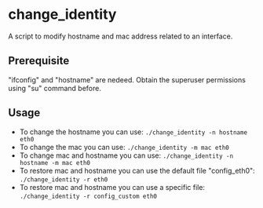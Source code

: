 # change_identity
A script to modify hostname and mac address related to an interface.

## Prerequisite
"ifconfig" and "hostname" are nedeed.
Obtain the superuser permissions using "su" command before.

## Usage
- To change the hostname you can use: ```./change_identity -n hostname eth0``` 
- To change the mac you can use: ```./change_identity -m mac eth0```
- To change mac and hostname you can use: ```./change_identity -n hostname -m mac eth0```
- To restore mac and hostname you can use the default file "config_eth0": ```./change_identity -r eth0```
- To restore mac and hostname you can use a specific file: ```./change_identity -r config_custom eth0```
